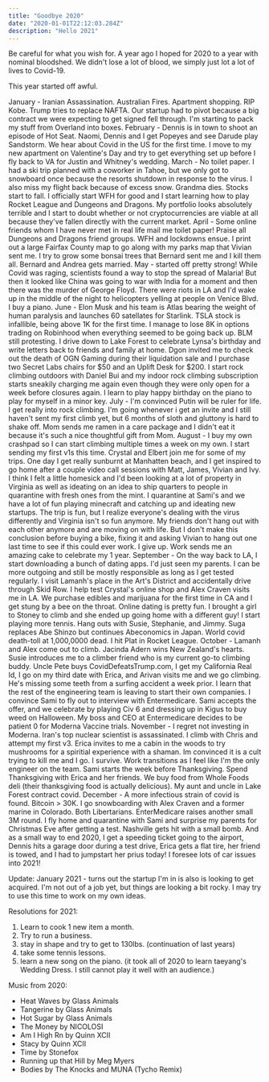 ```yaml
---
title: "Goodbye 2020"
date: "2020-01-01T22:12:03.284Z"
description: "Hello 2021"
---
```


Be careful for what you wish for. A year ago I hoped for 2020 to a year with nominal bloodshed. We didn't lose a lot of blood, we simply just lot a lot of lives to Covid-19.

This year started off awful.

January - Iranian Assassination. Australian Fires. Apartment shopping. RIP Kobe. Trump tries to replace NAFTA. Our startup had to pivot because a big contract we were expecting to get signed fell through. I'm starting to pack my stuff from Overland into boxes.
February - Dennis is in town to shoot an episode of Hot Seat. Naomi, Dennis and I get Popeyes and see Darude play Sandstorm. We hear about Covid in the US for the first time. I move to my new apartment on Valentine's Day and try to get everything set up before I fly back to VA for Justin and Whitney's wedding.
March -  No toilet paper. I had a ski trip planned with a coworker in Tahoe, but we only got to snowboard once because the resorts shutdown in response to the virus. I also miss my flight back because of excess snow. Grandma dies. Stocks start to fall. I officially start WFH for good and I start learning how to play Rocket League and Dungeons and Dragons. My portfolio looks absolutely terrible and I start to doubt whether or not cryptocurrencies are viable at all because they've fallen directly with the current market.
April - Some online friends whom I have never met in real life mail me toilet paper! Praise all Dungeons and Dragons friend groups. WFH and lockdowns ensue. I print out a large Fairfax County map to go along with my parks map that Vivian sent me. I try to grow some bonsai trees that Bernard sent me and I kill them all. Bernard and Andrea gets married.
May - started off pretty strong! While Covid was raging, scientists found a way to stop the spread of Malaria! But then it looked like China was going to war with India for a moment and then there was the murder of George Floyd. There were riots in LA and I'd wake up in the middle of the night to helicopters yelling at people on Venice Blvd. I buy a piano.
June - Elon Musk and his team is Atlas bearing the weight of human paralysis and launches 60 satellates for Starlink. TSLA stock is infallible, being above 1K for the first time. I manage to lose 8K in options trading on Robinhood when everything seemed to be going back up. BLM still protesting. I drive down to Lake Forest to celebrate Lynsa's birthday and write letters back to friends and family at home. Dgon invited me to check out the death of OGN Gaming during their liquidation sale and I purchase two Secret Labs chairs for $50 and an Uplift Desk for $200. I start rock climbing outdoors with Daniel Bui and my indoor rock climbing subscription starts sneakily charging me again even though they were only open for a week before closures again. I learn to play happy birthday on the piano to play for myself in a minor key.
July - I'm convinced Putin will be ruler for life. I get really into rock climbing. I'm going whenever i get an invite and I still haven't sent my first climb yet, but 6 months of sloth and gluttony is hard to shake off. Mom sends me ramen in a care package and I didn't eat it because it's such a nice thoughtful gift from Mom.
August - I buy my own crashpad so I can start climbing multiple times a week on my own. I start sending my first v1s this time. Crystal and Elbert join me for some of my trips. One day I get really sunburnt at Manhatten beach, and I get inspired to go home after a couple video call sessions with Matt, James, Vivian and Ivy. I think I felt a little homesick and I'd been looking at a lot of property in Virginia as well as ideating on an idea to ship quarters to people in quarantine with fresh ones from the mint. I quarantine at Sami's and we have a lot of fun playing minecraft and catching up and ideating new startups. The trip is fun, but I realize everyone's dealing with the virus differently and Virginia isn't so fun anymore. My friends don't hang out with each other anymore and are moving on with life. But I don't make this conclusion before buying a bike, fixing it and asking Vivian to hang out one last time to see if this could ever work. I give up. Work sends me an amazing cake to celebrate my 1 year.
September - On the way back to LA, I start downloading a bunch of dating apps. I'd just seen my parents. I can be more outgoing and still be mostly responsible as long as I get tested regularly. I visit Lamanh's place in the Art's District and accidentally drive through Skid Row. I help test Crystal's online shop and Alex Craven visits me in LA. We purchase edibles and marijuana for the first time in CA and I get stung by a bee on the throat. Online dating is pretty fun. I brought a girl to Stoney to climb and she ended up going home with a different guy! I start playing more tennis. Hang outs with Susie, Stephanie, and Jimmy. Suga replaces Abe Shinzo but continues Abeconomics in Japan. World covid death-toll at 1,000,0000 dead. I hit Plat in Rocket League.
October - Lamanh and Alex come out to climb. Jacinda Adern wins New Zealand's hearts. Susie introduces me to a climber friend who is my current go-to climbing buddy. Uncle Pete buys CovidDefeatsTrump.com, I get my California Real Id, I go on my third date with Erica, and Arivan visits me and we go climbing. He's missing some teeth from a surfing accident a week prior. I learn that the rest of the engineering team is leaving to start their own companies. I convince Sami to fly out to interview with Entermedicare. Sami accepts the offer, and we celebrate by playing Civ 6 and dressing up in Kigus to buy weed on Halloween. My boss and CEO at Entermedicare decides to be patient 0 for Moderna Vaccine trials.
November - I regret not investing in Moderna. Iran's top nuclear scientist is assassinated. I climb with Chris and attempt my first v3. Erica invites to me a cabin in the woods to try mushrooms for a spiritial experience with a shaman. Im convinced it is a cult trying to kill me and I go. I survive. Work transitions as I feel like I'm the only engineer on the team. Sami starts the week before Thanksgiving. Spend Thanksgiving with Erica and her friends. We buy food from Whole Foods deli (their thanksgiving food is actually delicious). My aunt and uncle in Lake Forest contract covid.
December - A more infectious strain of covid is found. Bitcoin > 30K. I go snowboarding with Alex Craven and a former marine in Colorado. Both Libertarians. EnterMedicare raises another small 3M round. I fly home and quarantine with Sami and surprise my parents for Christmas Eve after getting a test. Nashville gets hit with a small bomb. And as a small way to end 2020, I get a speeding ticket going to the airport, Dennis hits a garage door during a test drive, Erica gets a flat tire, her friend is towed, and I had to jumpstart her prius today! I foresee lots of car issues into 2021!


Update: January 2021 - turns out the startup I'm in is also is looking to get acquired. I'm not out of a job yet, but things are looking a bit rocky. I may try to use this time to work on my own ideas.

Resolutions for 2021:
1. Learn to cook 1 new item a month.
2. Try to run a business.
3. stay in shape and try to get to 130lbs. (continuation of last years)
4. take some tennis lessons.
5. learn a new song on the piano. (it took all of 2020 to learn taeyang's Wedding Dress. I still cannot play it well with an audience.)

Music from 2020:

- Heat Waves by Glass Animals
- Tangerine by Glass Animals
- Hot Sugar by Glass Animals
- The Money by NICOLOSI
- Am I High Rn by Quinn XCII
- Stacy by Quinn XCII
- Time by Stonefox
- Running up that Hill by Meg Myers
- Bodies by The Knocks and MUNA (Tycho Remix)